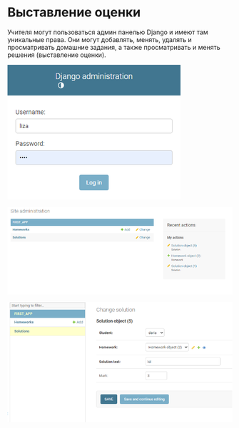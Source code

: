 # Выставление оценки

Учителя могут пользоваться админ панелью Django и имеют там уникальные права.
Они могут добавлять, менять, удалять и просматривать домашние задания,
а также просматривать и менять решения (выставление оценки).

![img_7.png](img_7.png)

![img_8.png](img_8.png)

![img_10.png](img_10.png)